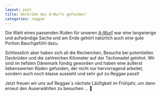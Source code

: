 ```yaml
---
layout: post
title: Deckrüde des A-Wurfs gefunden!
categories: reggae
---
```


Die Wahl eines passenden Rüden für unseren <a href="/litters">A-Wurf</a> war eine langwierige und aufwändige Sache 
und am Ende gehört natürlich auch eine gute Portion Bauchgefühl dazu.

Schliesslich aber haben sich all die Recherchen, Besuche bei potentiellen Deckrüden und die zahlreichen Kilometer auf der Tachonadel gelohnt.
Wir sind im tiefsten Dänemark fündig geworden und haben eine äußerst liebenswerten Rüden gefunden, der nicht nur hervorragend arbeitet, 
sondern auch noch klasse aussieht und sehr gut zu Reggae passt!

Jetzt freuen wir uns auf Reggae´s nächste Läüfigkeit im Frühjahr, um dann erneut den Auserwählten zu besuchen ... 🤗
